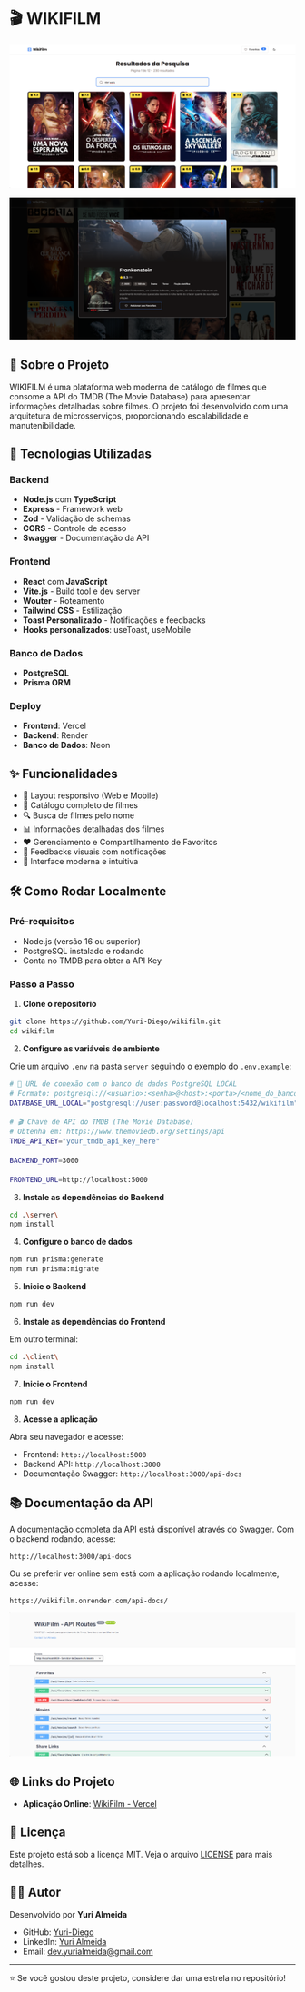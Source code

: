 # 🎬 WIKIFILM

![Screenshot 1](./assets/search.png)

![Screenshot 2](./assets/MovieDetailsDarkTheme.png)

## 📖 Sobre o Projeto

WIKIFILM é uma plataforma web moderna de catálogo de filmes que consome a API do TMDB (The Movie Database) para apresentar informações detalhadas sobre filmes. O projeto foi desenvolvido com uma arquitetura de microsserviços, proporcionando escalabilidade e manutenibilidade.

## 🚀 Tecnologias Utilizadas

### Backend
- **Node.js** com **TypeScript**
- **Express** - Framework web
- **Zod** - Validação de schemas
- **CORS** - Controle de acesso
- **Swagger** - Documentação da API

### Frontend
- **React** com **JavaScript**
- **Vite.js** - Build tool e dev server
- **Wouter** - Roteamento
- **Tailwind CSS** - Estilização
- **Toast Personalizado** - Notificações e feedbacks
- **Hooks personalizados**: useToast, useMobile

### Banco de Dados
- **PostgreSQL**
- **Prisma ORM**

### Deploy
- **Frontend**: Vercel
- **Backend**: Render
- **Banco de Dados**: Neon

## ✨ Funcionalidades

- 📱 Layout responsivo (Web e Mobile)
- 🎥 Catálogo completo de filmes
- 🔍 Busca de filmes pelo nome
- 📊 Informações detalhadas dos filmes
- ❤️ Gerenciamento e Compartilhamento de Favoritos
- 🔔 Feedbacks visuais com notificações
- 🎨 Interface moderna e intuitiva

## 🛠️ Como Rodar Localmente

### Pré-requisitos

- Node.js (versão 16 ou superior)
- PostgreSQL instalado e rodando
- Conta no TMDB para obter a API Key

### Passo a Passo

1. **Clone o repositório**
```bash
git clone https://github.com/Yuri-Diego/wikifilm.git
cd wikifilm
```

2. **Configure as variáveis de ambiente**

Crie um arquivo `.env` na pasta `server` seguindo o exemplo do `.env.example`:

```bash
# 🔗 URL de conexão com o banco de dados PostgreSQL LOCAL
# Formato: postgresql://<usuario>:<senha>@<host>:<porta>/<nome_do_banco>
DATABASE_URL_LOCAL="postgresql://user:password@localhost:5432/wikifilm"

# 🎬 Chave de API do TMDB (The Movie Database)
# Obtenha em: https://www.themoviedb.org/settings/api
TMDB_API_KEY="your_tmdb_api_key_here"

BACKEND_PORT=3000

FRONTEND_URL=http://localhost:5000
```

3. **Instale as dependências do Backend**
```bash
cd .\server\
npm install
```

4. **Configure o banco de dados**
```bash
npm run prisma:generate
npm run prisma:migrate
```

5. **Inicie o Backend**
```bash
npm run dev
```

6. **Instale as dependências do Frontend**

Em outro terminal:
```bash
cd .\client\
npm install
```

7. **Inicie o Frontend**
```bash
npm run dev
```

8. **Acesse a aplicação**

Abra seu navegador e acesse:
- Frontend: `http://localhost:5000`
- Backend API: `http://localhost:3000`
- Documentação Swagger: `http://localhost:3000/api-docs`

## 📚 Documentação da API

A documentação completa da API está disponível através do Swagger. Com o backend rodando, acesse:
```
http://localhost:3000/api-docs
```
Ou se preferir ver online sem está com a aplicação rodando localmente, acesse:
```
https://wikifilm.onrender.com/api-docs/
```
![Screenshot 2](./assets/Swagger%20ui.png)

## 🌐 Links do Projeto

- **Aplicação Online**: [WikiFilm - Vercel](https://wikifilm-ya.vercel.app/)

## 📝 Licença

Este projeto está sob a licença MIT. Veja o arquivo [LICENSE](LICENSE) para mais detalhes.

## 👨‍💻 Autor

Desenvolvido por **Yuri Almeida**

- GitHub: [Yuri-Diego](https://github.com/Yuri-Diego)
- LinkedIn: [Yuri Almeida](https://www.linkedin.com/in/dev-yurialmeida/)
- Email: dev.yurialmeida@gmail.com

---

⭐ Se você gostou deste projeto, considere dar uma estrela no repositório!
